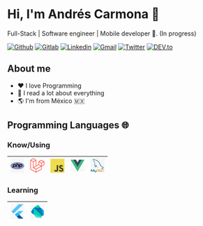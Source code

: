 # Hi, I'm Andrés Carmona :robot:

Full-Stack | Software engineer | Mobile developer :rocket:. (In progress)

[![Github](https://img.shields.io/badge/-Github-000?style=flat&logo=Github&logoColor=white)](https://github.com/andresgcarmona)
[![Gitlab ](https://img.shields.io/badge/-Gitlab-292961?style=flat&logo=Gitlab&logoColor=white)](https://gitlab.com/andres_gcarmona)
[![Linkedin](https://img.shields.io/badge/-LinkedIn-blue?style=flat&logo=Linkedin&logoColor=white)](https://www.linkedin.com/in/andres-carmona-yepez-4172a127/)
[![Gmail](https://img.shields.io/badge/-Gmail-c14438?style=flat&logo=Gmail&logoColor=white)](mailto:ing.andres.carmona@gmail.com)
[![Twitter](https://img.shields.io/badge/-Twitter-0078D4?style=flat&logo=Twitter&logoColor=white)](https://twitter.com/andres_gcarmona)
[![DEV.to](https://img.shields.io/badge/-andres__gcarmona-0a0a0a?style=flat&logo=dev.to&logoColor=white)](https://dev.to/andres_gcarmona)

## About me

- :heart: I love Programming
- :book: I read a lot about everything
- :earth_americas: I'm from México :mexico:
  
## Programming Languages 🌐

### Know/Using

| [<img src="https://raw.githubusercontent.com/andresgcarmona/andresgcarmona/master/assets/php.png" alt="go logo" width="32">](https://php.net/)  | [<img src="https://raw.githubusercontent.com/andresgcarmona/andresgcarmona/master/assets/laravel.png" alt="laravel logo" width="32">](https://laravel.com/) |  [<img src="https://raw.githubusercontent.com/andresgcarmona/andresgcarmona/master/assets/javascript.png" alt="js logo" width="32">](https://developer.mozilla.org/en-US/docs/Web/JavaScript) | [<img src="https://raw.githubusercontent.com/andresgcarmona/andresgcarmona/master/assets/vue.jpg" alt="vuejs logo" width="32">](https://vuejs.org/) | [<img src="https://raw.githubusercontent.com/andresgcarmona/andresgcarmona/master/assets/mysql.png" alt="mysql logo" width="32">](https://www.mysql.com/)
|---|---|---|---|---|


### Learning

| [<img src="https://raw.githubusercontent.com/andresgcarmona/andresgcarmona/master/assets/flutter.png" alt="flutter_logo" width="32">](http://flutter.dev/) | [<img src="https://raw.githubusercontent.com/andresgcarmona/andresgcarmona/master/assets/dart.png" alt="dart_logo" width="32">](https://dart.dev/)
|---|---|